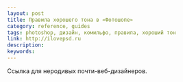 ```yaml
---
layout: post
title: Правила хорошего тона в «Фотошопе»
category: reference, guides
tags: photoshop, дизайн, комильфо, правила, хороший тон
link: http://ilovepsd.ru
description:
keywords:
---
```


<p>Ссылка для неродивых почти-веб-дизайнеров.</p>
